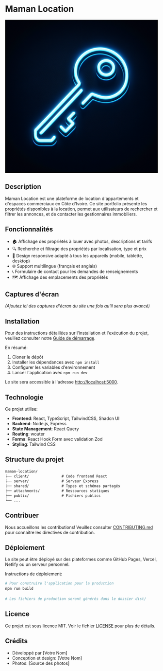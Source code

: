 # Maman Location

![Logo Maman Location](./generated-icon.png)

## Description

Maman Location est une plateforme de location d'appartements et d'espaces commerciaux en Côte d'Ivoire. Ce site portfolio présente les propriétés disponibles à la location, permet aux utilisateurs de rechercher et filtrer les annonces, et de contacter les gestionnaires immobiliers.

## Fonctionnalités

- 🏠 Affichage des propriétés à louer avec photos, descriptions et tarifs
- 🔍 Recherche et filtrage des propriétés par localisation, type et prix
- 📱 Design responsive adapté à tous les appareils (mobile, tablette, desktop)
- 🌐 Support multilingue (français et anglais)
- 📞 Formulaire de contact pour les demandes de renseignements
- 🗺️ Affichage des emplacements des propriétés

## Captures d'écran

*(Ajoutez ici des captures d'écran du site une fois qu'il sera plus avancé)*

## Installation

Pour des instructions détaillées sur l'installation et l'exécution du projet, veuillez consulter notre [Guide de démarrage](./GETTING_STARTED.md).

En résumé:

1. Cloner le dépôt
2. Installer les dépendances avec `npm install`
3. Configurer les variables d'environnement
4. Lancer l'application avec `npm run dev`

Le site sera accessible à l'adresse [http://localhost:5000](http://localhost:5000).

## Technologie

Ce projet utilise:

- **Frontend**: React, TypeScript, TailwindCSS, Shadcn UI
- **Backend**: Node.js, Express
- **State Management**: React Query
- **Routing**: wouter
- **Forms**: React Hook Form avec validation Zod
- **Styling**: Tailwind CSS 

## Structure du projet

```
maman-location/
├── client/               # Code frontend React
├── server/               # Serveur Express
├── shared/               # Types et schémas partagés
├── attachments/          # Ressources statiques
├── public/               # Fichiers publics
└── ...
```

## Contribuer

Nous accueillons les contributions! Veuillez consulter [CONTRIBUTING.md](./CONTRIBUTING.md) pour connaître les directives de contribution.

## Déploiement

Le site peut être déployé sur des plateformes comme GitHub Pages, Vercel, Netlify ou un serveur personnel.

Instructions de déploiement:

```bash
# Pour construire l'application pour la production
npm run build

# Les fichiers de production seront générés dans le dossier dist/
```

## Licence

Ce projet est sous licence MIT. Voir le fichier [LICENSE](./LICENSE) pour plus de détails.

## Crédits

- Développé par [Votre Nom]
- Conception et design: [Votre Nom]
- Photos: [Source des photos]